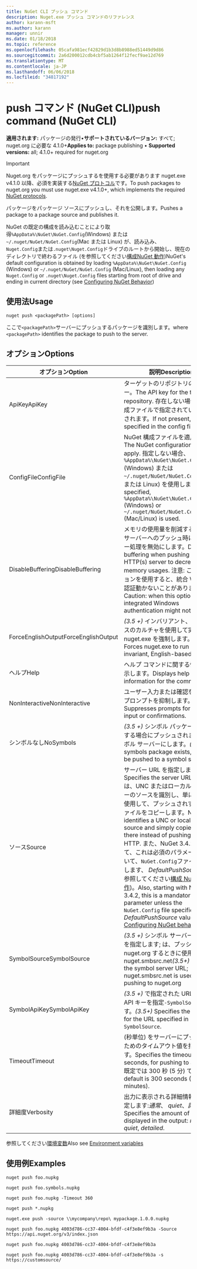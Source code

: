 ```yaml
---
title: NuGet CLI プッシュ コマンド
description: Nuget.exe プッシュ コマンドのリファレンス
author: karann-msft
ms.author: karann
manager: unnir
ms.date: 01/18/2018
ms.topic: reference
ms.openlocfilehash: 05cafa981ecf42829d1b3d8b8988ed51449d9d86
ms.sourcegitcommit: 2a6d200012cdb4cbf5ab1264f12fecf9ae12d769
ms.translationtype: MT
ms.contentlocale: ja-JP
ms.lasthandoff: 06/06/2018
ms.locfileid: "34817192"
---
```

# <a name="push-command-nuget-cli"></a><span data-ttu-id="f114c-103">push コマンド (NuGet CLI)</span><span class="sxs-lookup"><span data-stu-id="f114c-103">push command (NuGet CLI)</span></span>

<span data-ttu-id="f114c-104">**適用されます:** パッケージの発行&bullet;**サポートされているバージョン:** すべて; nuget.org に必要な 4.1.0+</span><span class="sxs-lookup"><span data-stu-id="f114c-104">**Applies to:** package publishing &bullet; **Supported versions:** all; 4.1.0+ required for nuget.org</span></span>

> [!Important]
> <span data-ttu-id="f114c-105">Nuget.org をパッケージにプッシュするを使用する必要があります nuget.exe v4.1.0 以降、必須を実装する[NuGet プロトコル](../api/nuget-protocols.md)です。</span><span class="sxs-lookup"><span data-stu-id="f114c-105">To push packages to nuget.org you must use nuget.exe v4.1.0+, which implements the required [NuGet protocols](../api/nuget-protocols.md).</span></span>

<span data-ttu-id="f114c-106">パッケージをパッケージ ソースにプッシュし、それを公開します。</span><span class="sxs-lookup"><span data-stu-id="f114c-106">Pushes a package to a package source and publishes it.</span></span>

<span data-ttu-id="f114c-107">NuGet の既定の構成を読み込むことにより取得`%AppData%\NuGet\NuGet.Config`(Windows) または`~/.nuget/NuGet/NuGet.Config`(Mac または Linux) が、読み込み、`Nuget.Config`または`.nuget\Nuget.Config`ドライブのルートから開始し、現在のディレクトリで終わるファイル (を参照してください[構成NuGet 動作](../consume-packages/configuring-nuget-behavior.md))</span><span class="sxs-lookup"><span data-stu-id="f114c-107">NuGet's default configuration is obtained by loading `%AppData%\NuGet\NuGet.Config` (Windows) or `~/.nuget/NuGet/NuGet.Config` (Mac/Linux), then loading any `Nuget.Config` or `.nuget\Nuget.Config` files starting from root of drive and ending in current directory (see [Configuring NuGet Behavior](../consume-packages/configuring-nuget-behavior.md))</span></span>

## <a name="usage"></a><span data-ttu-id="f114c-108">使用法</span><span class="sxs-lookup"><span data-stu-id="f114c-108">Usage</span></span>

```cli
nuget push <packagePath> [options]
```

<span data-ttu-id="f114c-109">ここで`<packagePath>`サーバーにプッシュするパッケージを識別します。</span><span class="sxs-lookup"><span data-stu-id="f114c-109">where `<packagePath>` identifies the package to push to the server.</span></span>

## <a name="options"></a><span data-ttu-id="f114c-110">オプション</span><span class="sxs-lookup"><span data-stu-id="f114c-110">Options</span></span>

| <span data-ttu-id="f114c-111">オプション</span><span class="sxs-lookup"><span data-stu-id="f114c-111">Option</span></span> | <span data-ttu-id="f114c-112">説明</span><span class="sxs-lookup"><span data-stu-id="f114c-112">Description</span></span> |
| --- | --- |
| <span data-ttu-id="f114c-113">ApiKey</span><span class="sxs-lookup"><span data-stu-id="f114c-113">ApiKey</span></span> | <span data-ttu-id="f114c-114">ターゲットのリポジトリの API キー。</span><span class="sxs-lookup"><span data-stu-id="f114c-114">The API key for the target repository.</span></span> <span data-ttu-id="f114c-115">存在しない場合は、構成ファイルで指定されているが使用されます。</span><span class="sxs-lookup"><span data-stu-id="f114c-115">If not present,  the one specified in the config file is used.</span></span> |
| <span data-ttu-id="f114c-116">ConfigFile</span><span class="sxs-lookup"><span data-stu-id="f114c-116">ConfigFile</span></span> | <span data-ttu-id="f114c-117">NuGet 構成ファイルを適用します。</span><span class="sxs-lookup"><span data-stu-id="f114c-117">The NuGet configuration file to apply.</span></span> <span data-ttu-id="f114c-118">指定しない場合、 `%AppData%\NuGet\NuGet.Config` (Windows) または`~/.nuget/NuGet/NuGet.Config`(Mac または Linux) を使用します。</span><span class="sxs-lookup"><span data-stu-id="f114c-118">If not specified, `%AppData%\NuGet\NuGet.Config` (Windows) or `~/.nuget/NuGet/NuGet.Config` (Mac/Linux) is used.</span></span>|
| <span data-ttu-id="f114c-119">DisableBuffering</span><span class="sxs-lookup"><span data-stu-id="f114c-119">DisableBuffering</span></span> | <span data-ttu-id="f114c-120">メモリの使用量を削減する http (s) サーバーへのプッシュ時にバッファー処理を無効にします。</span><span class="sxs-lookup"><span data-stu-id="f114c-120">Disables buffering when pushing to an HTTP(s) server to decrease memory usages.</span></span> <span data-ttu-id="f114c-121">注意: このオプションを使用すると、統合 Windows 認証動かないことがあります。</span><span class="sxs-lookup"><span data-stu-id="f114c-121">Caution: when this option is used, integrated Windows authentication might not work.</span></span> |
| <span data-ttu-id="f114c-122">ForceEnglishOutput</span><span class="sxs-lookup"><span data-stu-id="f114c-122">ForceEnglishOutput</span></span> | <span data-ttu-id="f114c-123">*(3.5 +)* インバリアント、英語ベースのカルチャを使用して実行する nuget.exe を強制します。</span><span class="sxs-lookup"><span data-stu-id="f114c-123">*(3.5+)* Forces nuget.exe to run using an invariant, English-based culture.</span></span> |
| <span data-ttu-id="f114c-124">ヘルプ</span><span class="sxs-lookup"><span data-stu-id="f114c-124">Help</span></span> | <span data-ttu-id="f114c-125">ヘルプ コマンドに関する情報を表示します。</span><span class="sxs-lookup"><span data-stu-id="f114c-125">Displays help information for the command.</span></span> |
| <span data-ttu-id="f114c-126">NonInteractive</span><span class="sxs-lookup"><span data-stu-id="f114c-126">NonInteractive</span></span> | <span data-ttu-id="f114c-127">ユーザー入力または確認を要求するプロンプトを抑制します。</span><span class="sxs-lookup"><span data-stu-id="f114c-127">Suppresses prompts for user input or confirmations.</span></span> |
| <span data-ttu-id="f114c-128">シンボルなし</span><span class="sxs-lookup"><span data-stu-id="f114c-128">NoSymbols</span></span> | <span data-ttu-id="f114c-129">*(3.5 +)* シンボル パッケージが存在する場合にプッシュされませんシンボル サーバーにします。</span><span class="sxs-lookup"><span data-stu-id="f114c-129">*(3.5+)* If a symbols package exists, it will not be pushed to a symbol server.</span></span> |
| <span data-ttu-id="f114c-130">ソース</span><span class="sxs-lookup"><span data-stu-id="f114c-130">Source</span></span> | <span data-ttu-id="f114c-131">サーバー URL を指定します。</span><span class="sxs-lookup"><span data-stu-id="f114c-131">Specifies the server URL.</span></span> <span data-ttu-id="f114c-132">NuGet は、UNC またはローカル フォルダーのソースを識別し、単に HTTP を使用して、プッシュされずにあるファイルをコピーします。</span><span class="sxs-lookup"><span data-stu-id="f114c-132">NuGet identifies a UNC or local folder source and simply copies the file there instead of pushing it using HTTP.</span></span>  <span data-ttu-id="f114c-133">また、NuGet 3.4.2 から始めて、これは必須のパラメーターを除いて、`NuGet.Config`ファイルを指定します、 *DefaultPushSource*値 (を参照してください[構成 NuGet 動作](../consume-packages/configuring-nuget-behavior.md))。</span><span class="sxs-lookup"><span data-stu-id="f114c-133">Also, starting with NuGet 3.4.2, this is a mandatory parameter unless the `NuGet.Config` file specifies a *DefaultPushSource* value (see [Configuring NuGet behavior](../consume-packages/configuring-nuget-behavior.md)).</span></span> |
| <span data-ttu-id="f114c-134">SymbolSource</span><span class="sxs-lookup"><span data-stu-id="f114c-134">SymbolSource</span></span> | <span data-ttu-id="f114c-135">*(3.5 +)* シンボル サーバーの URL を指定します; は、プッシュ nuget.org するときに使用する nuget.smbsrc.net</span><span class="sxs-lookup"><span data-stu-id="f114c-135">*(3.5+)* Specifies the symbol server URL; nuget.smbsrc.net is used when pushing to nuget.org</span></span> |
| <span data-ttu-id="f114c-136">SymbolApiKey</span><span class="sxs-lookup"><span data-stu-id="f114c-136">SymbolApiKey</span></span> | <span data-ttu-id="f114c-137">*(3.5 +)* で指定された URL では、API キーを指定`-SymbolSource`です。</span><span class="sxs-lookup"><span data-stu-id="f114c-137">*(3.5+)* Specifies the API key for the URL specified in `-SymbolSource`.</span></span> |
| <span data-ttu-id="f114c-138">Timeout</span><span class="sxs-lookup"><span data-stu-id="f114c-138">Timeout</span></span> | <span data-ttu-id="f114c-139">(秒単位) をサーバーにプッシュするためのタイムアウト値を指定します。</span><span class="sxs-lookup"><span data-stu-id="f114c-139">Specifies the timeout, in seconds, for pushing to a server.</span></span> <span data-ttu-id="f114c-140">既定では 300 秒 (5 分) です。</span><span class="sxs-lookup"><span data-stu-id="f114c-140">The default is 300 seconds (5 minutes).</span></span> |
| <span data-ttu-id="f114c-141">詳細度</span><span class="sxs-lookup"><span data-stu-id="f114c-141">Verbosity</span></span> | <span data-ttu-id="f114c-142">出力に表示される詳細情報の量を指定します:*通常*、 *quiet*、*詳細*です。</span><span class="sxs-lookup"><span data-stu-id="f114c-142">Specifies the amount of detail displayed in the output: *normal*, *quiet*, *detailed*.</span></span> |

<span data-ttu-id="f114c-143">参照してください[環境変数](cli-ref-environment-variables.md)</span><span class="sxs-lookup"><span data-stu-id="f114c-143">Also see [Environment variables](cli-ref-environment-variables.md)</span></span>

## <a name="examples"></a><span data-ttu-id="f114c-144">使用例</span><span class="sxs-lookup"><span data-stu-id="f114c-144">Examples</span></span>

```cli
nuget push foo.nupkg

nuget push foo.symbols.nupkg

nuget push foo.nupkg -Timeout 360

nuget push *.nupkg

nuget.exe push -source \\mycompany\repo\ mypackage.1.0.0.nupkg

nuget push foo.nupkg 4003d786-cc37-4004-bfdf-c4f3e8ef9b3a -Source https://api.nuget.org/v3/index.json

nuget push foo.nupkg 4003d786-cc37-4004-bfdf-c4f3e8ef9b3a

nuget push foo.nupkg 4003d786-cc37-4004-bfdf-c4f3e8ef9b3a -s https://customsource/
```
